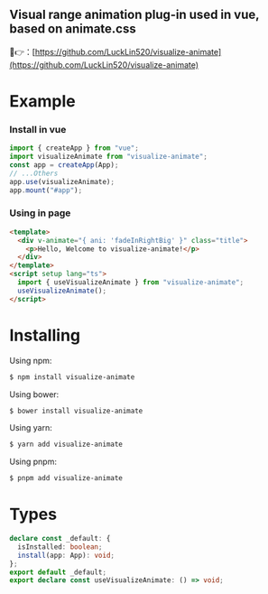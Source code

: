 ## Visual range animation plug-in used in vue, based on animate.css

🌟👉：[https://github.com/LuckLin520/visualize-animate](https://github.com/LuckLin520/visualize-animate)

# Example

### Install in vue

```typescript
import { createApp } from "vue";
import visualizeAnimate from "visualize-animate";
const app = createApp(App);
// ...Others
app.use(visualizeAnimate);
app.mount("#app");
```

### Using in page

```html
<template>
  <div v-animate="{ ani: 'fadeInRightBig' }" class="title">
    <p>Hello, Welcome to visualize-animate!</p>
  </div>
</template>
<script setup lang="ts">
  import { useVisualizeAnimate } from "visualize-animate";
  useVisualizeAnimate();
</script>
```

# Installing

Using npm:

```bash
$ npm install visualize-animate
```

Using bower:

```bash
$ bower install visualize-animate
```

Using yarn:

```bash
$ yarn add visualize-animate
```

Using pnpm:

```bash
$ pnpm add visualize-animate
```

# Types

```typescript
declare const _default: {
  isInstalled: boolean;
  install(app: App): void;
};
export default _default;
export declare const useVisualizeAnimate: () => void;
```
